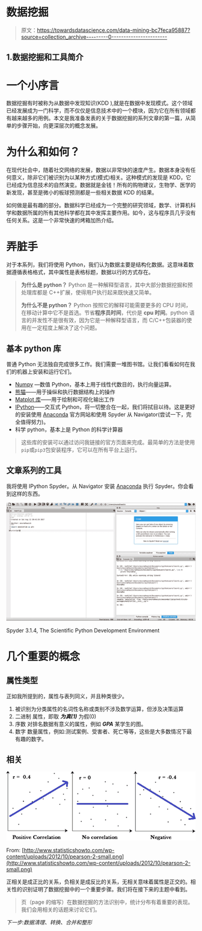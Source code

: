 # 数据挖掘

> 原文：<https://towardsdatascience.com/data-mining-bc7feca95887?source=collection_archive---------0----------------------->

## 1.数据挖掘和工具简介

# 一个小序言

数据挖掘有时被称为从数据中发现知识(KDD ),就是在数据中发现模式。这个领域已经发展成为一门科学，而不仅仅是信息技术中的一个模块，因为它在所有领域都有越来越多的用例。本文是我准备发表的关于数据挖掘的系列文章的第一篇，从简单的步骤开始，向更深层次的概念发展。

# 为什么和如何？

在现代社会中，随着社交网络的发展，数据以非常快的速度产生。数据本身没有任何意义，除非它们被识别为以某种方式(模式)相关。这种模式的发现是 KDD，它已经成为信息技术的自然演变。数据就是金钱！所有的购物建议，生物学、医学的新发现，甚至是微小的板球预测都是一些相关数据 KDD 的结果。

如何做是最有趣的部分。数据科学已经成为一个完整的研究领域，数学、计算机科学和数据所属的所有其他科学都在其中发挥主要作用。如今，这与程序员几乎没有任何关系。这是一个非常快速的烤箱加热介绍。

# 弄脏手

对于本系列，我们将使用 Python，我们认为数据主要是结构化数据。这意味着数据遵循表格格式，其中属性是表格标题，数据以行的方式存在。

> **为什么是 python？** Python 是一种解释型语言，其中大部分数据挖掘和预处理库都是 C++扩展，使得用户执行起来既快速又简单。
> 
> **为什么不是 python？**
> Python 按照它的解释可能需要更多的 CPU 时间，在移动计算中它不是首选。节省**程序员时间**，代价是 **cpu 时间**。python 语言的并发性不是很有效，因为它是一种解释型语言，而 C/C++包装器的使用在一定程度上解决了这个问题。

## 基本 python 库

普通 Python 无法独自完成很多工作。我们需要一堆图书馆。让我们看看如何在我们的机器上安装和运行它们。

*   [Numpy](http://www.numpy.org) —数值 Python，基本上用于线性代数目的，执行向量运算。
*   [熊猫](http://pandas.pydata.org)——用于操纵和执行数据结构上的操作
*   [Matplot 库](http://pandas.pydata.org)——用于绘制和可视化输出工作
*   [IPython](https://ipython.org)——交互式 Python，将一切整合在一起，我们将拭目以待。这是更好的安装使用 [Anaconda](https://docs.continuum.io/anaconda/) 官方网站和使用 Spyder 从 Navigator(尝试一下，完全值得努力)。
*   科学 python，基本上是 Python 的科学计算器

> 这些库的安装可以通过访问我链接的官方页面来完成。最简单的方法是使用`pip`或`pip3`包安装程序，它可以在所有平台上运行。

## 文章系列的工具

我将使用 IPython Spyder。从 Navigator 安装 [Anaconda](https://docs.continuum.io/anaconda/) 执行 Spyder。你会看到这样的东西。

![](img/b03ed8130939d58baa55912cee4ae532.png)

Spyder 3.1.4, The Scientific Python Development Environment

# 几个重要的概念

## 属性类型

正如我所提到的，属性与表列同义，并且种类很少。

1.  被识别为分类属性的名词性名称或类别不涉及数学运算，但涉及决策运算
2.  二进制
    属性，即取 ***为真(1)*** 为假(0)
3.  序数
    对排名数据有意义的属性，例如 ***GPA*** 某学生的图。
4.  数字
    数量属性，例如:测试案例、受害者、死亡等等，这些是大多数情况下最有趣的数字。

## 相关

![](img/e1258d3e4da6eafab955341e5a0f2019.png)

From: [http://www.statisticshowto.com/wp-content/uploads/2012/10/pearson-2-small.png](http://www.statisticshowto.com/wp-content/uploads/2012/10/pearson-2-small.png)

正相关是成正比的关系，负相关是成反比的关系，无相关意味着属性是正交的。相关性的识别证明了数据挖掘中的一个重要步骤。我们将在接下来的主题中看到。

> 页（page 的缩写）在数据挖掘的方法识别中，统计分布有着重要的表现。我们会用相关的话题来讨论它们。

*下一步:数据清理、转换、合并和整形*